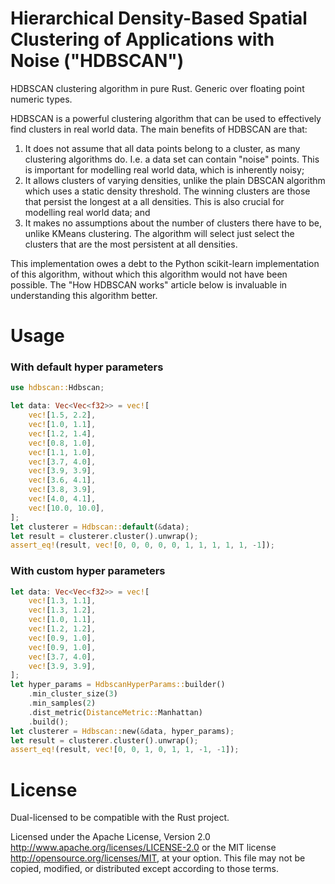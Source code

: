 # Hierarchical Density-Based Spatial Clustering of Applications with Noise ("HDBSCAN")

HDBSCAN clustering algorithm in pure Rust. Generic over floating point numeric types.

HDBSCAN is a powerful clustering algorithm that can be used to effectively find clusters in real world data.
The main benefits of HDBSCAN are that:
 1. It does not assume that all data points belong to a cluster, as many clustering algorithms do. I.e. a data set
    can contain "noise" points. This is important for modelling real world data, which is inherently noisy;
 2. It allows clusters of varying densities, unlike the plain DBSCAN algorithm which uses a static density
    threshold. The winning clusters are those that persist the longest at a all densities. This is also crucial
    for modelling real world data; and
 3. It makes no assumptions about the number of clusters there have to be, unlike KMeans clustering. The algorithm
    will select just select the clusters that are the most persistent at all densities.

This implementation owes a debt to the Python scikit-learn implementation of this algorithm, without which this
algorithm would not have been possible. The "How HDBSCAN works" article below is invaluable in understanding this
algorithm better.

# Usage
### With default hyper parameters
```rust
use hdbscan::Hdbscan;

let data: Vec<Vec<f32>> = vec![
    vec![1.5, 2.2],
    vec![1.0, 1.1],
    vec![1.2, 1.4],
    vec![0.8, 1.0],
    vec![1.1, 1.0],
    vec![3.7, 4.0],
    vec![3.9, 3.9],
    vec![3.6, 4.1],
    vec![3.8, 3.9],
    vec![4.0, 4.1],
    vec![10.0, 10.0],
];
let clusterer = Hdbscan::default(&data);
let result = clusterer.cluster().unwrap();
assert_eq!(result, vec![0, 0, 0, 0, 0, 1, 1, 1, 1, 1, -1]);
```

### With custom hyper parameters
```rust
let data: Vec<Vec<f32>> = vec![
    vec![1.3, 1.1],
    vec![1.3, 1.2],
    vec![1.0, 1.1],
    vec![1.2, 1.2],
    vec![0.9, 1.0],
    vec![0.9, 1.0],
    vec![3.7, 4.0],
    vec![3.9, 3.9],
];
let hyper_params = HdbscanHyperParams::builder()
    .min_cluster_size(3)
    .min_samples(2)
    .dist_metric(DistanceMetric::Manhattan)
    .build();
let clusterer = Hdbscan::new(&data, hyper_params);
let result = clusterer.cluster().unwrap();
assert_eq!(result, vec![0, 0, 1, 0, 1, 1, -1, -1]);
```

# License
Dual-licensed to be compatible with the Rust project.

Licensed under the Apache License, Version 2.0 http://www.apache.org/licenses/LICENSE-2.0 or the 
MIT license http://opensource.org/licenses/MIT, at your option. This file may not be copied, modified, 
or distributed except according to those terms.
